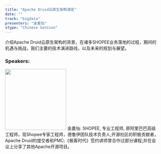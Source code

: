 ```yaml
---
title: "Apache Druid云原生架构演变"
date: "" 
track: "bigdata"
presenters: "金嘉怡"
stype: "Chinese Session"
---
```

介绍Apache Druid云原生架构的背景，在诸多SHOPEE业务落地的过程，期间的机遇与挑战，我们主要的技术演进路线，以及未来的规划与展望。
 ### Speakers: 
 <img src="images/speaker/1033.png" width="200" />
 金嘉怡: SHOPEE, 专业工程师, 原阿里巴巴高级工程师，现Shopee专家工程师，德鲁伊团队技术负责人;开源社区的积极贡献者，Apache Druid的提交者和PMC;《极客时代》签约讲师曾合作过部分课程;并在会议上分享了其他Apache开源项目。
 